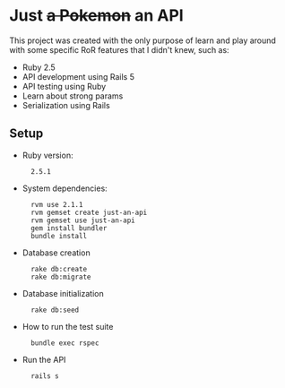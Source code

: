 # Just ~~a Pokemon~~ an API

This project was created with the only purpose of learn and  play around with some specific RoR features that I didn't knew, such as:

- Ruby 2.5
- API development using Rails 5
- API testing using Ruby
- Learn about strong params
- Serialization using Rails

## Setup

* Ruby version:

        2.5.1

* System dependencies:
        
        rvm use 2.1.1
        rvm gemset create just-an-api
        rvm gemset use just-an-api
        gem install bundler
        bundle install

* Database creation

        rake db:create
        rake db:migrate

* Database initialization

        rake db:seed

* How to run the test suite

        bundle exec rspec

* Run the API

        rails s